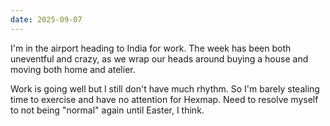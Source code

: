 ```yaml
---
date: 2025-09-07
---
```


I'm in the airport heading to India for work. The week has been both uneventful and crazy, as we wrap our heads around buying a house and moving both home and atelier.

Work is going well but I still don't have much rhythm. So I'm barely stealing time to exercise and have no attention for Hexmap. Need to resolve myself to not being "normal" again until Easter, I think.
